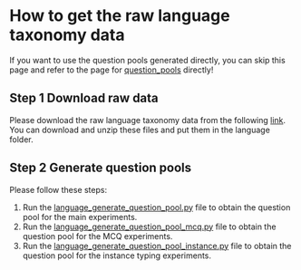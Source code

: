 # How to get the raw language taxonomy data
If you want to use the question pools generated directly, you can skip this page and refer to the page for [question_pools](https://github.com/ysunbp/TaxoGlimpse/tree/main/question_pools) directly!
## Step 1 Download raw data 
Please download the raw language taxonomy data from the following [link](https://drive.google.com/file/d/1olWvp1Gm9d7Fkz6FOPUsPVZ9nlTTIkqu/view?usp=drive_link).
You can download and unzip these files and put them in the language folder.
## Step 2 Generate question pools
Please follow these steps: <br>
1. Run the [language_generate_question_pool.py](./scripts/language_generate_question_pool.py) file to obtain the question pool for the main experiments.<br>
2. Run the [language_generate_question_pool_mcq.py](./scripts/language_generate_question_pool_mcq.py) file to obtain the question pool for the MCQ experiments.
3. Run the [language_generate_question_pool_instance.py](./scripts/language_generate_question_pool_instance.py) file to obtain the question pool for the instance typing experiments.


